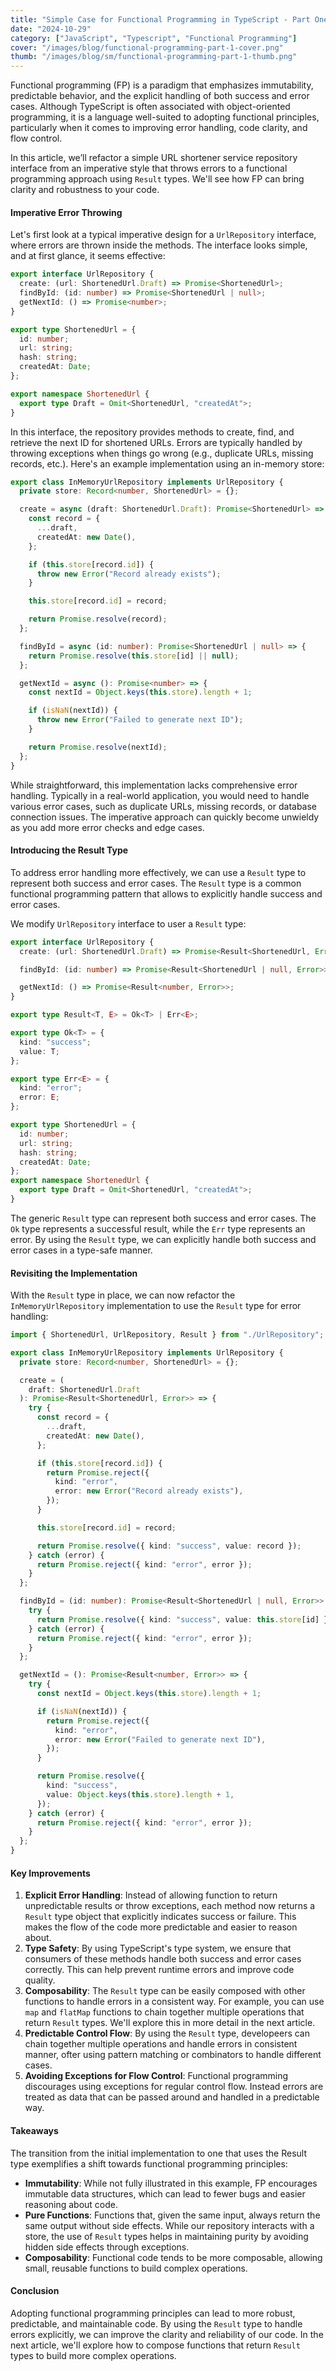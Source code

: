 ```yaml
---
title: "Simple Case for Functional Programming in TypeScript - Part One"
date: "2024-10-29"
category: ["JavaScript", "Typescript", "Functional Programming"]
cover: "/images/blog/functional-programming-part-1-cover.png"
thumb: "/images/blog/sm/functional-programming-part-1-thumb.png"
---
```


Functional programming (FP) is a paradigm that emphasizes immutability, predictable behavior, and the explicit handling of both success and error cases. Although TypeScript is often associated with object-oriented programming, it is a language well-suited to adopting functional principles, particularly when it comes to improving error handling, code clarity, and flow control.

In this article, we’ll refactor a simple URL shortener service repository interface from an imperative style that throws errors to a functional programming approach using `Result` types. We'll see how FP can bring clarity and robustness to your code.

#### Imperative Error Throwing

Let's first look at a typical imperative design for a `UrlRepository` interface, where errors are thrown inside the methods. The interface looks simple, and at first glance, it seems effective:

```typescript
export interface UrlRepository {
  create: (url: ShortenedUrl.Draft) => Promise<ShortenedUrl>;
  findById: (id: number) => Promise<ShortenedUrl | null>;
  getNextId: () => Promise<number>;
}

export type ShortenedUrl = {
  id: number;
  url: string;
  hash: string;
  createdAt: Date;
};

export namespace ShortenedUrl {
  export type Draft = Omit<ShortenedUrl, "createdAt">;
}
```

In this interface, the repository provides methods to create, find, and retrieve the next ID for shortened URLs. Errors are typically handled by throwing exceptions when things go wrong (e.g., duplicate URLs, missing records, etc.). Here's an example implementation using an in-memory store:

```typescript
export class InMemoryUrlRepository implements UrlRepository {
  private store: Record<number, ShortenedUrl> = {};

  create = async (draft: ShortenedUrl.Draft): Promise<ShortenedUrl> => {
    const record = {
      ...draft,
      createdAt: new Date(),
    };

    if (this.store[record.id]) {
      throw new Error("Record already exists");
    }

    this.store[record.id] = record;

    return Promise.resolve(record);
  };

  findById = async (id: number): Promise<ShortenedUrl | null> => {
    return Promise.resolve(this.store[id] || null);
  };

  getNextId = async (): Promise<number> => {
    const nextId = Object.keys(this.store).length + 1;

    if (isNaN(nextId)) {
      throw new Error("Failed to generate next ID");
    }

    return Promise.resolve(nextId);
  };
}
```

While straightforward, this implementation lacks comprehensive error handling. Typically in a real-world application, you would need to handle various error cases, such as duplicate URLs, missing records, or database connection issues. The imperative approach can quickly become unwieldy as you add more error checks and edge cases.

#### Introducing the Result Type

To address error handling more effectively, we can use a `Result` type to represent both success and error cases. The `Result` type is a common functional programming pattern that allows to explicitly handle success and error cases.

We modify `UrlRepository` interface to user a `Result` type:

```typescript
export interface UrlRepository {
  create: (url: ShortenedUrl.Draft) => Promise<Result<ShortenedUrl, Error>>;

  findById: (id: number) => Promise<Result<ShortenedUrl | null, Error>>;

  getNextId: () => Promise<Result<number, Error>>;
}

export type Result<T, E> = Ok<T> | Err<E>;

export type Ok<T> = {
  kind: "success";
  value: T;
};

export type Err<E> = {
  kind: "error";
  error: E;
};

export type ShortenedUrl = {
  id: number;
  url: string;
  hash: string;
  createdAt: Date;
};
export namespace ShortenedUrl {
  export type Draft = Omit<ShortenedUrl, "createdAt">;
}
```

The generic `Result` type can represent both success and error cases. The `Ok` type represents a successful result, while the `Err` type represents an error. By using the `Result` type, we can explicitly handle both success and error cases in a type-safe manner.

#### Revisiting the Implementation

With the `Result` type in place, we can now refactor the `InMemoryUrlRepository` implementation to use the `Result` type for error handling:

```typescript
import { ShortenedUrl, UrlRepository, Result } from "./UrlRepository";

export class InMemoryUrlRepository implements UrlRepository {
  private store: Record<number, ShortenedUrl> = {};

  create = (
    draft: ShortenedUrl.Draft
  ): Promise<Result<ShortenedUrl, Error>> => {
    try {
      const record = {
        ...draft,
        createdAt: new Date(),
      };

      if (this.store[record.id]) {
        return Promise.reject({
          kind: "error",
          error: new Error("Record already exists"),
        });
      }

      this.store[record.id] = record;

      return Promise.resolve({ kind: "success", value: record });
    } catch (error) {
      return Promise.reject({ kind: "error", error });
    }
  };

  findById = (id: number): Promise<Result<ShortenedUrl | null, Error>> => {
    try {
      return Promise.resolve({ kind: "success", value: this.store[id] });
    } catch (error) {
      return Promise.reject({ kind: "error", error });
    }
  };

  getNextId = (): Promise<Result<number, Error>> => {
    try {
      const nextId = Object.keys(this.store).length + 1;

      if (isNaN(nextId)) {
        return Promise.reject({
          kind: "error",
          error: new Error("Failed to generate next ID"),
        });
      }

      return Promise.resolve({
        kind: "success",
        value: Object.keys(this.store).length + 1,
      });
    } catch (error) {
      return Promise.reject({ kind: "error", error });
    }
  };
}
```

#### Key Improvements

1. **Explicit Error Handling**: Instead of allowing function to return unpredictable results or throw exceptions, each method now returns a `Result` type object that explicitly indicates success or failure. This makes the flow of the code more predictable and easier to reason about.
2. **Type Safety**: By using TypeScript's type system, we ensure that consumers of these methods handle both success and error cases correctly. This can help prevent runtime errors and improve code quality.
3. **Composability**: The `Result` type can be easily composed with other functions to handle errors in a consistent way. For example, you can use `map` and `flatMap` functions to chain together multiple operations that return `Result` types. We'll explore this in more detail in the next article.
4. **Predictable Control Flow**: By using the `Result` type, developeers can chain together multiple operations and handle errors in consistent manner, ofter using pattern matching or combinators to handle different cases.
5. **Avoiding Exceptions for Flow Control**: Functional programming discourages using exceptions for regular control flow. Instead errors are treated as data that can be passed around and handled in a predictable way.

#### Takeaways

The transition from the initial implementation to one that uses the Result type exemplifies a shift towards functional programming principles:

- **Immutability**: While not fully illustrated in this example, FP encourages immutable data structures, which can lead to fewer bugs and easier reasoning about code.
- **Pure Functions**: Functions that, given the same input, always return the same output without side effects. While our repository interacts with a store, the use of `Result` types helps in maintaining purity by avoiding hidden side effects through exceptions.
- **Composability**: Functional code tends to be more composable, allowing small, reusable functions to build complex operations.

#### Conclusion

Adopting functional programming principles can lead to more robust, predictable, and maintainable code. By using the `Result` type to handle errors explicitly, we can improve the clarity and reliability of our code. In the next article, we'll explore how to compose functions that return `Result` types to build more complex operations.
